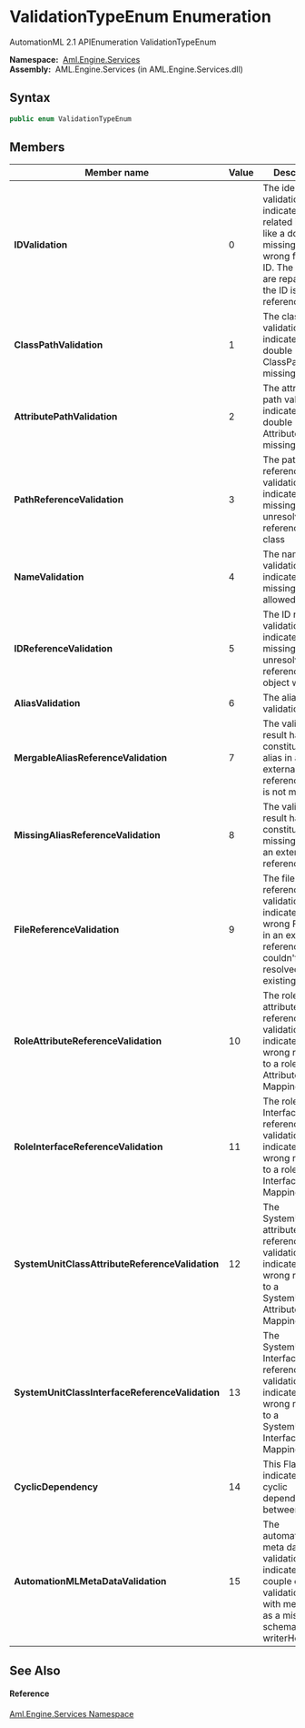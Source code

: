 ValidationTypeEnum Enumeration
==============================
AutomationML 2.1 APIEnumeration ValidationTypeEnum

  **Namespace:**  [Aml.Engine.Services][1]  
  **Assembly:**  AML.Engine.Services (in AML.Engine.Services.dll)

Syntax
------

```csharp
public enum ValidationTypeEnum
```


Members
-------

Member name                                     | Value | Description                                                                                                                                                         
----------------------------------------------- | ----- | ------------------------------------------------------------------------------------------------------------------------------------------------------------------- 
**IDValidation**                                | 0     | The identifier validation indicates ID related issues. like a double or missing ID or a wrong formatted ID. The issues are repairable, if the ID is not referenced. 
**ClassPathValidation**                         | 1     | The class path validation indicates a double ClassPath or missing Path                                                                                              
**AttributePathValidation**                     | 2     | The attribute path validation indicates a double AttributePath or missing Path                                                                                      
**PathReferenceValidation**                     | 3     | The path reference validation indicates a missing or unresolved reference to a class                                                                                
**NameValidation**                              | 4     | The name validation indicates a missing or not allowed name                                                                                                         
**IDReferenceValidation**                       | 5     | The ID reference validation indicates a missing or unresolved reference to an object with an ID                                                                     
**AliasValidation**                             | 6     | The alias validation                                                                                                                                                
**MergableAliasReferenceValidation**            | 7     | The validation result has constituted an alias in an external reference which is not merged                                                                         
**MissingAliasReferenceValidation**             | 8     | The validation result has constituted a missing alias in an external reference                                                                                      
**FileReferenceValidation**                     | 9     | The file reference validation indicates a wrong FilePath in an external reference, which couldn't be resolved to an existing file                                   
**RoleAttributeReferenceValidation**            | 10    | The role attribute reference validation indicates a wrong reference to a role Attribute in a Mapping                                                                
**RoleInterfaceReferenceValidation**            | 11    | The role Interface reference validation indicates a wrong reference to a role Interface in a Mapping                                                                
**SystemUnitClassAttributeReferenceValidation** | 12    | The SystemUnitClass attribute reference validation indicates a wrong reference to a SystemUnitClass Attribute in a Mapping                                          
**SystemUnitClassInterfaceReferenceValidation** | 13    | The SystemUnitClass Interface reference validation indicates a wrong reference to a SystemUnitClass Interface in a Mapping                                          
**CyclicDependency**                            | 14    | This Flag indicates a cyclic dependency between classes                                                                                                             
**AutomationMLMetaDataValidation**              | 15    | The automationML meta data validation indicates a couple of validation issues with metaData, as a missing schema name or writerHeader                               


See Also
--------

#### Reference
[Aml.Engine.Services Namespace][1]  

[1]: ../README.md
[2]: https://www.automationml.org
[3]: ../../icons/logoShade.png